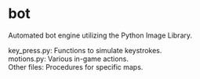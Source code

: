 # bot
Automated bot engine utilizing the Python Image Library.

key_press.py: Functions to simulate keystrokes.  
motions.py: Various in-game actions.  
Other files: Procedures for specific maps.  
